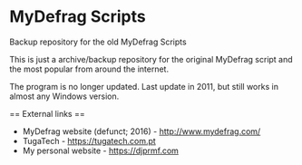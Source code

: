 # MyDefrag Scripts
Backup repository for the old MyDefrag Scripts

This is just a archive/backup repository for the original MyDefrag script and the most popular from around the internet.

The program is no longer updated. Last update in 2011, but still works in almost any Windows version.


== External links ==
* MyDefrag website (defunct; 2016) - http://www.mydefrag.com/
* TugaTech - https://tugatech.com.pt
* My personal website - https://djprmf.com
